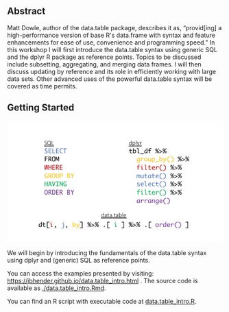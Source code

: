 ## Abstract

Matt Dowle, author of the data.table package, describes it as, “provid[ing] a high-performance version of base R's data.frame with syntax and feature enhancements for ease of use, convenience and programming speed.” In this workshop I will first introduce the data.table syntax using generic SQL and the dplyr R package as reference points.  Topics to be discussed include subsetting, aggregating, and merging data frames.  I will then discuss updating by reference and its role in efficiently working with large data sets.  Other advanced uses of the powerful data.table syntax will be covered as time permits.

## Getting Started

![](./query_structure.jpg)

We will begin by introducing the fundamentals of the data.table syntax using dplyr and (generic) SQL as reference points.

You can access the examples presented by visiting: https://jbhender.github.io/data.table_intro.html . The source code
is available as [./data.table_intro.Rmd](./data.table_intro.R).

You can find an R script with executable code at [data.table_intro.R](./data.table_intro.R).

